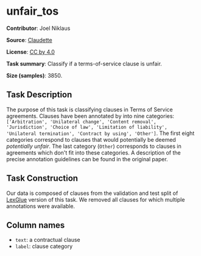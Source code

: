 # unfair_tos 
 **Contributor**: Joel Niklaus
 
 **Source**: [Claudette](https://arxiv.org/abs/1805.01217)
 
 **License**: [CC by 4.0](https://creativecommons.org/licenses/by/4.0/)
 
 **Task summary**: Classify if a terms-of-service clause is unfair.
 
 **Size (samples)**: 3850.
 
 ## Task Description
 
 The purpose of this task is classifying clauses in Terms of Service agreements. Clauses have been annotated by into nine categories: `['Arbitration', 'Unilateral change', 'Content removal', 'Jurisdiction', 'Choice of law', 'Limitation of liability', 'Unilateral termination', 'Contract by using', 'Other']`. The first eight categories correspond to clauses that would potentially be deemed *potentially unfair*. The last category (`Other`) corresponds to clauses in agreements which don't fit into these categories. A description of the precise annotation guidelines can be found in the original paper.
 
 ## Task Construction
 
 Our data is composed of clauses from the validation and test split of [LexGlue](https://arxiv.org/abs/2110.00976) version of this task. We removed all clauses for which multiple annotations were available.
 
 ## Column names
 
 - `text`: a contractual clause
 - `label`: clause category